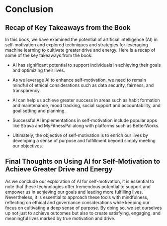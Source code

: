 # Conclusion

Recap of Key Takeaways from the Book
------------------------------------

In this book, we have examined the potential of artificial intelligence (AI) in self-motivation and explored techniques and strategies for leveraging machine learning to cultivate greater drive and energy. Here is a recap of some of the key takeaways from the book:

* AI has significant potential to support individuals in achieving their goals and optimizing their lives.

* As we leverage AI to enhance self-motivation, we need to remain mindful of ethical considerations such as data security, fairness, and transparency.

* AI can help us achieve greater success in areas such as habit formation and maintenance, mood tracking, social support and accountability, and goal setting and planning.

* Successful AI implementations in self-motivation include popular apps like Strava and MyFitnessPal along with platforms such as BetterWorks.

* Ultimately, the objective of self-motivation is to enrich our lives by developing a sense of purpose and fulfillment beyond simply meeting our objectives.

Final Thoughts on Using AI for Self-Motivation to Achieve Greater Drive and Energy
----------------------------------------------------------------------------------

As we conclude our exploration of AI for self-motivation, it is essential to note that these technologies offer tremendous potential to support and empower us in achieving our goals and leading more fulfilling lives. Nevertheless, it is essential to approach these tools with mindfulness, reflecting on ethical and governance considerations while keeping our focus on cultivating a deep sense of purpose. By doing so, we set ourselves up not just to achieve outcomes but also to create satisfying, engaging, and meaningful lives marked by true motivation and drive.